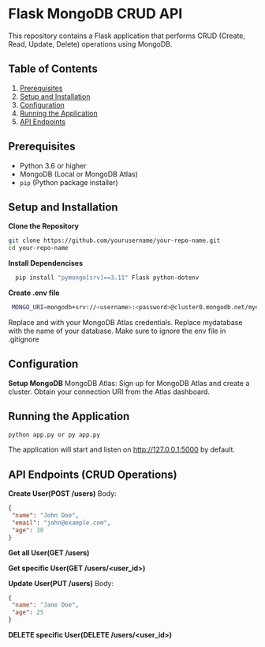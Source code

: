 # Flask MongoDB CRUD API

This repository contains a Flask application that performs CRUD (Create, Read, Update, Delete) operations using MongoDB.

## Table of Contents

1. [Prerequisites](#prerequisites)
2. [Setup and Installation](#setup-and-installation)
3. [Configuration](#configuration)
4. [Running the Application](#running-the-application)
5. [API Endpoints](#api-endpoints)

## Prerequisites

- Python 3.6 or higher
- MongoDB (Local or MongoDB Atlas)
- `pip` (Python package installer)

## Setup and Installation

  **Clone the Repository**

   ```bash
   git clone https://github.com/yourusername/your-repo-name.git
   cd your-repo-name
   ```

  **Install Dependencises**
  ```bash
    pip install "pymongo[srv]==3.11" Flask python-dotenv
   ```

  **Create .env file**
  ```bash
   MONGO_URI=mongodb+srv://<username>:<password>@cluster0.mongodb.net/mydatabase?retryWrites=true&w=majority
   ```
  Replace <username> and <password> with your MongoDB Atlas credentials.
  Replace mydatabase with the name of your database.
  Make sure to ignore the env file in .gitignore

## Configuration

  **Setup MongoDB**
  MongoDB Atlas: Sign up for MongoDB Atlas and create a cluster. Obtain your connection URI from the Atlas dashboard.

## Running the Application

   ```bash
   python app.py or py app.py
   ```
  The application will start and listen on http://127.0.0.1:5000 by default.

## API Endpoints (CRUD Operations)

   **Create User(POST /users)**
   Body:
   ```json
   {
    "name": "John Doe",
    "email": "john@example.com",
    "age": 30
  }
   ```

   **Get all User(GET /users)**
   
   **Get specific User(GET /users/<user_id>)**
    
   **Update User(PUT /users)**
   Body:
   ```json
   {
    "name": "Jane Doe",
    "age": 25
  }
   ```

  **DELETE specific User(DELETE /users/<user_id>)**


  



